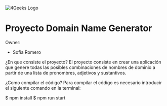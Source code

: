 ![4Geeks Logo](https://4geeksacademy.com//images/4geeks-logo.png)

# Proyecto Domain Name Generator

Owner:

- Sofia Romero

¿En que consiste el proyecto?
El proyecto consiste en crear una aplicación que genere todas las posibles combinaciones de nombres de dominio a partir de una lista de pronombres, adjetivos y sustantivos.

¿Como compilar el código?
Para compilar el código es necesario introducir el siguiente comando en la terminal:

$ npm install
$ npm run start
